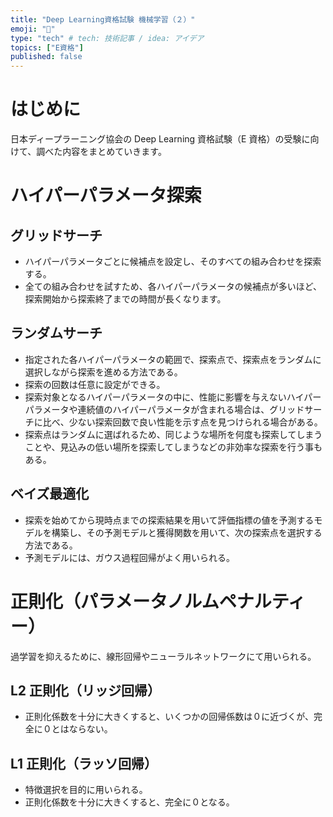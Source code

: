 ```yaml
---
title: "Deep Learning資格試験 機械学習（２）"
emoji: "💭"
type: "tech" # tech: 技術記事 / idea: アイデア
topics: ["E資格"]
published: false
---
```


# はじめに

日本ディープラーニング協会の Deep Learning 資格試験（E 資格）の受験に向けて、調べた内容をまとめていきます。

# ハイパーパラメータ探索

## グリッドサーチ

- ハイパーパラメータごとに候補点を設定し、そのすべての組み合わせを探索する。
- 全ての組み合わせを試すため、各ハイパーパラメータの候補点が多いほど、探索開始から探索終了までの時間が長くなります。

## ランダムサーチ

- 指定された各ハイパーパラメータの範囲で、探索点で、探索点をランダムに選択しながら探索を進める方法である。
- 探索の回数は任意に設定ができる。
- 探索対象となるハイパーパラメータの中に、性能に影響を与えないハイパーパラメータや連続値のハイパーパラメータが含まれる場合は、グリッドサーチに比べ、少ない探索回数で良い性能を示す点を見つけられる場合がある。
- 探索点はランダムに選ばれるため、同じような場所を何度も探索してしまうことや、見込みの低い場所を探索してしまうなどの非効率な探索を行う事もある。

## ベイズ最適化

- 探索を始めてから現時点までの探索結果を用いて評価指標の値を予測するモデルを構築し、その予測モデルと獲得関数を用いて、次の探索点を選択する方法である。
- 予測モデルには、ガウス過程回帰がよく用いられる。

# 正則化（パラメータノルムペナルティー）

過学習を抑えるために、線形回帰やニューラルネットワークにて用いられる。

## L2 正則化（リッジ回帰）

- 正則化係数を十分に大きくすると、いくつかの回帰係数は０に近づくが、完全に０とはならない。

## L1 正則化（ラッソ回帰）

- 特徴選択を目的に用いられる。
- 正則化係数を十分に大きくすると、完全に０となる。
